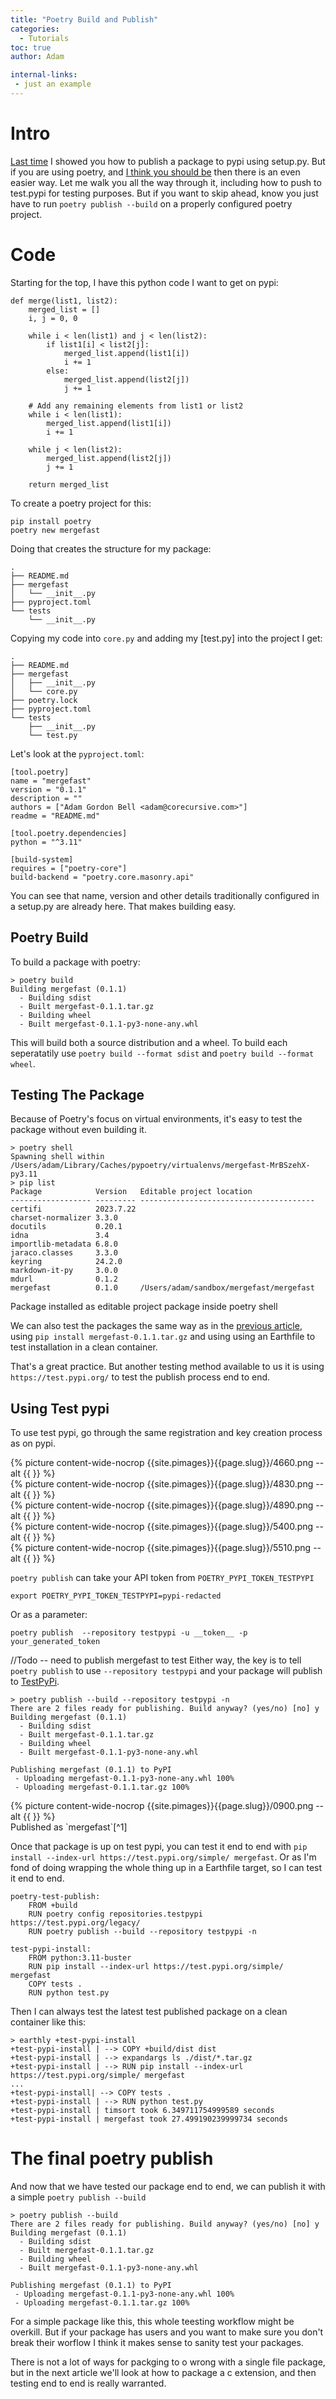 ```yaml
---
title: "Poetry Build and Publish"
categories:
  - Tutorials
toc: true
author: Adam

internal-links:
 - just an example
---
```


# Intro

[Last time]() I showed you how to publish a package to pypi using setup.py. But if you are using poetry, and [I think you should be]() then there is an even easier way. Let me walk you all the way through it, including how to push to test.pypi for testing purposes. But if you want to skip ahead, know you just have to run `poetry publish --build` on a properly configured poetry project.

# Code

Starting for the top, I have this python code I want to get on pypi:
```
def merge(list1, list2):
    merged_list = []
    i, j = 0, 0
    
    while i < len(list1) and j < len(list2):
        if list1[i] < list2[j]:
            merged_list.append(list1[i])
            i += 1
        else:
            merged_list.append(list2[j])
            j += 1
    
    # Add any remaining elements from list1 or list2
    while i < len(list1):
        merged_list.append(list1[i])
        i += 1
        
    while j < len(list2):
        merged_list.append(list2[j])
        j += 1
    
    return merged_list

```

To create a poetry project for this:
```
pip install poetry
poetry new mergefast 
```

Doing that creates the structure for my package:
```
.
├── README.md
├── mergefast
│   └── __init__.py
├── pyproject.toml
└── tests
    └── __init__.py
```

Copying my code into `core.py` and adding my [test.py] into the project I get:

```
.
├── README.md
├── mergefast
│   ├── __init__.py
│   └── core.py
├── poetry.lock
├── pyproject.toml
└── tests
    ├── __init__.py
    └── test.py

```

Let's look at the `pyproject.toml`:

```
[tool.poetry]
name = "mergefast"
version = "0.1.1"
description = ""
authors = ["Adam Gordon Bell <adam@corecursive.com>"]
readme = "README.md"

[tool.poetry.dependencies]
python = "^3.11"

[build-system]
requires = ["poetry-core"]
build-backend = "poetry.core.masonry.api"
```

You can see that name, version and other details traditionally configured in a setup.py are already here. That makes building easy.


## Poetry Build

To build a package with poetry:
```
> poetry build 
Building mergefast (0.1.1)
  - Building sdist
  - Built mergefast-0.1.1.tar.gz
  - Building wheel
  - Built mergefast-0.1.1-py3-none-any.whl
```
This will build both a source distribution and a wheel. To build each seperatatily use `poetry build --format sdist` and `poetry build --format wheel`.

## Testing The Package

Because of Poetry's focus on virtual environments, it's easy to test the package without even building it. 

```
> poetry shell
Spawning shell within /Users/adam/Library/Caches/pypoetry/virtualenvs/mergefast-MrBSzehX-py3.11
> pip list
Package            Version   Editable project location
------------------ --------- ---------------------------------------
certifi            2023.7.22
charset-normalizer 3.3.0
docutils           0.20.1
idna               3.4
importlib-metadata 6.8.0
jaraco.classes     3.3.0
keyring            24.2.0
markdown-it-py     3.0.0
mdurl              0.1.2
mergefast          0.1.0     /Users/adam/sandbox/mergefast/mergefast
```
<figcaption>Package installed as editable project package inside poetry shell</figcaption>

We can also test the packages the same way as in the [previous article](), using `pip install mergefast-0.1.1.tar.gz` and using using an Earthfile to test installation in a clean container.

That's a great practice. But another testing method available to us it is using `https://test.pypi.org/` to test the publish process end to end.


## 	Using Test pypi

To use test pypi, go through the same registration and key creation process as on pypi.

<div class="wide">
{% picture content-wide-nocrop {{site.pimages}}{{page.slug}}/4660.png --alt {{  }} %}
<figcaption></figcaption>
</div>
<div class="wide">
{% picture content-wide-nocrop {{site.pimages}}{{page.slug}}/4830.png --alt {{  }} %}
<figcaption></figcaption>
</div>

<div class="wide">
{% picture content-wide-nocrop {{site.pimages}}{{page.slug}}/4890.png --alt {{  }} %}
<figcaption></figcaption>
</div>

<div class="wide">
{% picture content-wide-nocrop {{site.pimages}}{{page.slug}}/5400.png --alt {{  }} %}
<figcaption></figcaption>
</div>

<div class="wide">
{% picture content-wide-nocrop {{site.pimages}}{{page.slug}}/5510.png --alt {{  }} %}
<figcaption></figcaption>
</div>

`poetry publish` can take your API token from `POETRY_PYPI_TOKEN_TESTPYPI`

```
export POETRY_PYPI_TOKEN_TESTPYPI=pypi-redacted
```
Or as a parameter:
```
poetry publish  --repository testpypi -u __token__ -p your_generated_token
```

//Todo -- need to publish mergefast to test
Either way, the key is to tell `poetry publish` to use `--repository testpypi` and your package will publish to [TestPyPi](https://test.pypi.org/project/mergefast/).

```
> poetry publish --build --repository testpypi -n
There are 2 files ready for publishing. Build anyway? (yes/no) [no] y 
Building mergefast (0.1.1)
  - Building sdist
  - Built mergefast-0.1.1.tar.gz
  - Building wheel
  - Built mergefast-0.1.1-py3-none-any.whl

Publishing mergefast (0.1.1) to PyPI
 - Uploading mergefast-0.1.1-py3-none-any.whl 100%
 - Uploading mergefast-0.1.1.tar.gz 100%

```

<div class="wide">
{% picture content-wide-nocrop {{site.pimages}}{{page.slug}}/0900.png --alt {{  }} %}
<figcaption>Published as `mergefast`[^1]</figcaption>
</div>

Once that package is up on test pypi, you can test it end to end with `pip install --index-url https://test.pypi.org/simple/ mergefast`. Or as I'm fond of doing wrapping the whole thing up in a Earthfile target, so I can test it end to end.


```
poetry-test-publish:
    FROM +build
    RUN poetry config repositories.testpypi https://test.pypi.org/legacy/
    RUN poetry publish --build --repository testpypi -n

test-pypi-install:
    FROM python:3.11-buster
    RUN pip install --index-url https://test.pypi.org/simple/ mergefast
    COPY tests .
    RUN python test.py
```
Then I can always test the latest test published package on a clean container like this:
```
> earthly +test-pypi-install
+test-pypi-install | --> COPY +build/dist dist
+test-pypi-install | --> expandargs ls ./dist/*.tar.gz
+test-pypi-install | --> RUN pip install --index-url https://test.pypi.org/simple/ mergefast
...
+test-pypi-install| --> COPY tests .
+test-pypi-install | --> RUN python test.py
+test-pypi-install | timsort took 6.349711754999589 seconds
+test-pypi-install | mergefast took 27.499190239999734 seconds
```

# The final poetry publish

And now that we have tested our package end to end, we can publish it with a simple `poetry publish --build`

```
> poetry publish --build
There are 2 files ready for publishing. Build anyway? (yes/no) [no] y 
Building mergefast (0.1.1)
  - Building sdist
  - Built mergefast-0.1.1.tar.gz
  - Building wheel
  - Built mergefast-0.1.1-py3-none-any.whl

Publishing mergefast (0.1.1) to PyPI
 - Uploading mergefast-0.1.1-py3-none-any.whl 100%
 - Uploading mergefast-0.1.1.tar.gz 100%

```

For a simple package like this, this whole teesting workflow might be overkill. But if your package has users and you want to make sure you don't break their worflow I think it makes sense to sanity test your packages. 

There is not a lot of ways for packging to o wrong with a single file package, but in the next article we'll look at how to package a c extension, and then testing end to end is really warranted.

[^1]: That actual package shown here is being published as `mergefast`, because it's python only implementation is slow. The fast version is published as `fastmerge` and covered in the third article on packaging c extensions. All code is on [github](https://github.com/earthly/mergefast).
